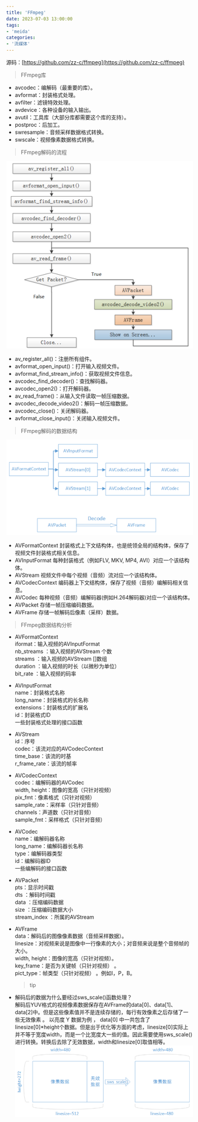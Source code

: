 ```yaml
---
title: 'FFmpeg'
date: 2023-07-03 13:00:00
tags:
- 'meida'
categories:
- '流媒体'
---
```

源码：[https://github.com/zz-c/ffmpeg](https://github.com/zz-c/ffmpeg)  

> FFmpeg库

* avcodec：编解码（最重要的库）。
* avformat：封装格式处理。
* avfilter：滤镜特效处理。
* avdevice：各种设备的输入输出。
* avutil：工具库（大部分库都需要这个库的支持）。
* postproc：后加工。
* swresample：音频采样数据格式转换。
* swscale：视频像素数据格式转换。

> FFmpeg解码的流程

![decode](./FFmpeg.assets/decode.png)

* av_register_all()：注册所有组件。
* avformat_open_input()：打开输入视频文件。
* avformat_find_stream_info()：获取视频文件信息。
* avcodec_find_decoder()：查找解码器。
* avcodec_open2()：打开解码器。
* av_read_frame()：从输入文件读取一帧压缩数据。
* avcodec_decode_video2()：解码一帧压缩数据。
* avcodec_close()：关闭解码器。
* avformat_close_input()：关闭输入视频文件。

> FFmpeg解码的数据结构

![decode2](./FFmpeg.assets/decode2.png)

* AVFormatContext
  封装格式上下文结构体，也是统领全局的结构体，保存了视频文件封装格式相关信息。
* AVInputFormat
  每种封装格式（例如FLV, MKV, MP4, AVI）对应一个该结构体。
* AVStream
  视频文件中每个视频（音频）流对应一个该结构体。
* AVCodecContext
  编码器上下文结构体，保存了视频（音频）编解码相关信息。
* AVCodec
  每种视频（音频）编解码器(例如H.264解码器)对应一个该结构体。
* AVPacket
  存储一帧压缩编码数据。
* AVFrame
  存储一帧解码后像素（采样）数据。

> FFmpeg数据结构分析

* AVFormatContext  
  iformat：输入视频的AVInputFormat  
  nb_streams ：输入视频的AVStream 个数  
  streams ：输入视频的AVStream []数组  
  duration ：输入视频的时长（以微秒为单位）  
  bit_rate ：输入视频的码率  
* AVInputFormat  
  name：封装格式名称  
  long_name：封装格式的长名称  
  extensions：封装格式的扩展名  
  id：封装格式ID  
  一些封装格式处理的接口函数  
* AVStream  
  id：序号  
  codec：该流对应的AVCodecContext  
  time_base：该流的时基  
  r_frame_rate：该流的帧率  
* AVCodecContext  
  codec：编解码器的AVCodec  
  width, height：图像的宽高（只针对视频）  
  pix_fmt：像素格式（只针对视频）  
  sample_rate：采样率（只针对音频）  
  channels：声道数（只针对音频）  
  sample_fmt：采样格式（只针对音频）  
* AVCodec  
  name：编解码器名称  
  long_name：编解码器长名称  
  type：编解码器类型  
  id：编解码器ID  
  一些编解码的接口函数  
* AVPacket  
  pts：显示时间戳  
  dts ：解码时间戳  
  data ：压缩编码数据  
  size ：压缩编码数据大小  
  stream_index ：所属的AVStream  
* AVFrame  
  data：解码后的图像像素数据（音频采样数据）。  
  linesize：对视频来说是图像中一行像素的大小；对音频来说是整个音频帧的大小。  
  width, height：图像的宽高（只针对视频）。  
  key_frame：是否为关键帧（只针对视频） 。  
  pict_type：帧类型（只针对视频） 。例如I，P，B。  

  > tip

* 解码后的数据为什么要经过sws_scale()函数处理？  
  解码后YUV格式的视频像素数据保存在AVFrame的data[0]、data[1]、data[2]中。但是这些像素值并不是连续存储的，每行有效像素之后存储了一些无效像素 。 以亮度 Y 数据为例 ， data[0] 中一共包含了linesize[0]*height个数据。但是出于优化等方面的考虑，linesize[0]实际上并不等于宽度width，而是一个比宽度大一些的值。因此需要使用sws_scale()进行转换。转换后去除了无效数据，width和linesize[0]取值相等。
  ![decode3](./FFmpeg.assets/decode3.png)
